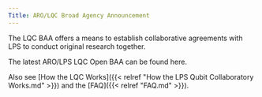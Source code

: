 ```yaml
---
Title: ARO/LQC Broad Agency Announcement
---
```


The LQC BAA offers a means to establish collaborative agreements with LPS to conduct original research together.


The latest ARO/LPS LQC Open BAA can be found here.

Also see [How the LQC Works]({{< relref "How the LPS Qubit Collaboratory Works.md" >}}) and the [FAQ]({{< relref "FAQ.md" >}}).